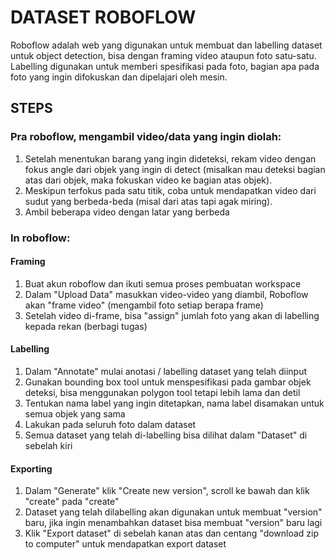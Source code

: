 # DATASET ROBOFLOW

Roboflow adalah web yang digunakan untuk membuat dan labelling dataset untuk object detection, bisa dengan framing video ataupun foto satu-satu.
Labelling digunakan untuk memberi spesifikasi pada foto, bagian apa pada foto yang ingin difokuskan dan dipelajari oleh mesin.

## STEPS

### Pra roboflow, mengambil video/data yang ingin diolah:

1. Setelah menentukan barang yang ingin dideteksi, rekam video dengan fokus angle dari objek yang ingin di detect (misalkan mau deteksi bagian atas dari objek, maka fokuskan video ke bagian atas objek).
2. Meskipun terfokus pada satu titik, coba untuk mendapatkan video dari sudut yang berbeda-beda (misal dari atas tapi agak miring).
3. Ambil beberapa video dengan latar yang berbeda

### In roboflow:

#### Framing
1. Buat akun roboflow dan ikuti semua proses pembuatan workspace
2. Dalam "Upload Data" masukkan video-video yang diambil, Roboflow akan "frame video" (mengambil foto setiap berapa frame)
3. Setelah video di-frame, bisa "assign" jumlah foto yang akan di labelling kepada rekan (berbagi tugas)

#### Labelling
1. Dalam "Annotate" mulai anotasi / labelling dataset yang telah diinput
2. Gunakan bounding box tool untuk menspesifikasi pada gambar objek deteksi, bisa menggunakan polygon tool tetapi lebih lama dan detil
3. Tentukan nama label yang ingin ditetapkan, nama label disamakan untuk semua objek yang sama
4. Lakukan pada seluruh foto dalam dataset
5. Semua dataset yang telah di-labelling bisa dilihat dalam "Dataset" di sebelah kiri

#### Exporting
1. Dalam "Generate" klik "Create new version", scroll ke bawah dan klik "create" pada "create"
2. Dataset yang telah dilabelling akan digunakan untuk membuat "version" baru, jika ingin menambahkan dataset bisa membuat "version" baru lagi
3. Klik "Export dataset" di sebelah kanan atas dan centang "download zip to computer" untuk mendapatkan export dataset
